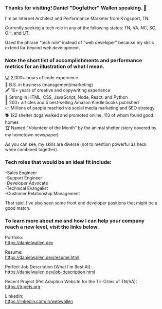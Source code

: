 ### Thanks for visiting! Daniel "Dogfather" Wallen speaking. 👋

I'm an Internet Architect and Performance Marketer from Kingsport, TN.

Currently seeking a tech role in any of the following states: TN, VA, NC, SC, OH, and UT.

Used the phrase "tech role" instead of "web developer" because my skills extend far beyond web development. 

### Note the short list of accomplishments and performance metrics for an illustration of what I mean.

💻 2,000+ hours of code experience<br/>
💼 B.S. in business (management/marketing)<br/>
🖋️ 10+ years of creative and copywriting experience<br/>
💪 Strong in HTML, CSS, JavaScript, Node, React, and Python<br/>
📰 200+ articles and 5 best-selling Amazon Kindle books published<br/>
📈 Millions of people reached via social media marketing and SEO strategy<br/>
🐕 122 shelter dogs walked and promoted online, 113 of whom found good homes<br/>
🏆 Named "Volunteer of the Month" by the animal shelter (story covered by my hometown newspaper)

As you can see, my skills are diverse (not to mention powerful as heck when combined together). 

### Tech roles that would be an ideal fit include:

-Sales Engineer<br/>
-Support Engineer<br/>
-Developer Advocate<br/>
-Technical Evangelist<br/>
-Customer Relationship Management<br/>

That said, I've also seen some front end developer positions that might be a good match. 

### To learn more about me and how I can help your company reach a new level, visit the links below. 

Portfolio:<br/>
https://danielwallen.dev

Resume:<br/>
https://danielwallen.dev/resume.html

Perfect Job Description (What I'm Best At):<br/>
https://danielwallen.dev/job-description.html

Recent Project (Pet Adoption Website for the Tri-Cities of TN/VA):<br/>
https://tripets.org

LinkedIn:<br/>
https://linkedin.com/in/webwallen

